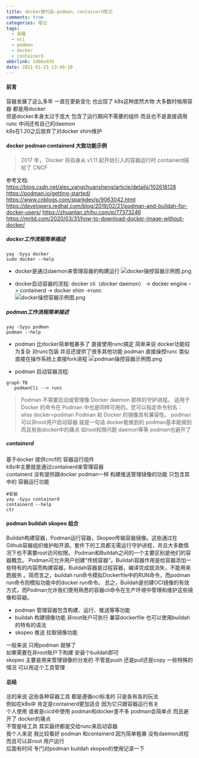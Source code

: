 ```yaml
---
title: docker替代品-podman、containerd笔记
comments: true
categories: 笔记
tags:
  - 容器
  - oci
  - podman
  - docker
  - containerd
abbrlink: 1dbba935
date: 2021-01-21 13:49:10
---
```

#### 前言   
容器发展了这么多年  一直在更新变化 也出现了 k8s这种庞然大物 
大多数时候用容器 都是用docker  
但是docker本身太过于庞大 包含了运行期间不需要的组件  而且也不是直接调用runc 中间还有自己的daemon  
k8s在1.20之后放弃了对docker shim维护      
#### docker podman containerd 大致功能示例   
> 2017 年， Docker 将自身从 v1.11 起开始引入的容器运行时 containerd捐给了 CNCF

参考文档: 
https://blog.csdn.net/alex_yangchuansheng/article/details/102618128
https://podman.io/getting-started/
https://www.cnblogs.com/sparkdev/p/9063042.html
https://developers.redhat.com/blog/2019/02/21/podman-and-buildah-for-docker-users/
https://zhuanlan.zhihu.com/p/77373246
https://mritd.com/2020/03/31/how-to-download-docker-image-without-docker/

##### docker工作流程简单描述
```shell
yay -Syyu docker 
sudo docker --help 
```

* docker是通过daemon来管理容器的构建运行
![docker操控容器示例图.png  ](https://xujiuming.com/ming-static/docker%E6%93%8D%E6%8E%A7%E5%AE%B9%E5%99%A8%E7%A4%BA%E4%BE%8B%E5%9B%BE.png)

* docker启动容器的流程:
docker cli（docker daemon） -> docker engine -> containerd -> docker shim ->runc     
![docker操控容器示例图.png  ](https://xujiuming.com/ming-static/docker%E8%BF%90%E8%A1%8C%E5%AE%B9%E5%99%A8%E7%A4%BA%E4%BE%8B%E5%9B%BE.png)

##### podman工作流程简单描述  
```shell
yay -Syyu podman 
podman --help   
```

* podman 比docker简单粗暴多了  直接使用runc搞定 
简单来说   docker功能较为复杂 对runc包装 并且还提供了很多其他功能  podman 直接操控runc  类似直接在操作系统上直接fork进程
![podman操控容器示例图.png  ](https://xujiuming.com/ming-static/podman%E6%93%8D%E6%8E%A7%E5%AE%B9%E5%99%A8%E7%A4%BA%E4%BE%8B%E5%9B%BE.png)

* podman 启动容器流程: 

```mermaid
graph TB
   podmanCli --> runc 
```

>Podman 不需要启动或管理像 Docker daemon 那样的守护进程。
>适用于 Docker 的命令在 Podman 中也是同样可用的。您可以指定命令别名：alias docker=podman
>Podman 和 Docker 的镜像具有兼容性。
>podman 可以非root用户启动容器 
>就是一句话  docker能做到的 podman基本能做到   而且有些docker中的痛点 如root权限问题  daemon等等 podman也避开了               

##### containerd
基于docker 提供cncf的 容器运行组件   
k8s中主要就是通过containerd来管理容器       
containerd 没有提供跟docker podman一样 构建推送管理镜像的功能 只包含其中的 容器运行功能  
```shell
#安装
yay -Syyu containerd  
containerd --help     
ctr 
```

#### podman buildah skopeo 组合  

Buildah构建容器，Podman运行容器，Skopeo传输容器镜像。这些通过在Github容器组织维护和开源。套件下的工具都无需运行守护进程，并且大多数情况下也不需要root访问权限。
Podman和Buildah之间的一个主要区别是他们的容器概念。 Podman可允许用户创建"传统容器"。Buildah容器作用是给容器添加一些特有的内容而构建容器，Buildah容器是过程容器，编译完成就消失，不能用来跑服务 。简而言之，buildah run命令模拟Dockerfile中的RUN命令，而podman run命令则模拟功能中的docker run命令。
总之，Buildah是创建OCI镜像的有效方式，而Podman允许我们使用熟悉的容器cli命令在生产环境中管理和维护这些镜像和容器。

* podman 管理容器包含构建、运行、推送等等功能     
* buildah 构建镜像功能   非root账户可执行   兼容dockerfile 也可以使用buildah的特有的语法     
* skopeo  推送 拉取镜像功能     

一般来说 只用podman 就够了        
如果需要在非root账户下构建 安装个buildah即可   
skopeo 主要是用来管理镜像的分发的 不管是push 还是pull还是copy 一些特殊的情况  可以用这个工具管理   

#### 总结
总的来说  这些各种容器工具 都是遵循oci标准的 
只是各有各的玩法    
例如在k8s中 肯定是containerd更加适合 因为它只跟容器运行有关     
个人使用 或者是cicd中使用  podman和docker差不多  podman会简单点   而且避开了 docker的痛点   
不管是啥工具 其实最终都是交给runc来启动容器        
我个人来说 我比较看好 podman 和containerd  因为简单粗暴 没有daemon进程 而且可以非root 用户运行  
后面有时间 专门对podman buildah  skopeo的使用记录一下      







